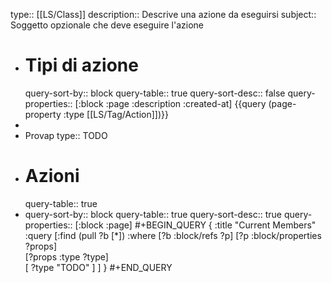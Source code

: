 type:: [[LS/Class]]
description:: Descrive una azione da eseguirsi
subject:: Soggetto opzionale che deve eseguire l'azione

- # Tipi di azione
  query-sort-by:: block
  query-table:: true
  query-sort-desc:: false
  query-properties:: [:block :page :description :created-at]
  {{query (page-property :type [[LS/Tag/Action]])}}
-
- Provap
  type:: TODO
- # Azioni
  query-table:: true
- query-sort-by:: block
  query-table:: true
  query-sort-desc:: true
  query-properties:: [:block :page]
  #+BEGIN_QUERY
  { :title "Current Members"
    :query [:find (pull ?b [*])
            :where
            [?b :block/refs ?p]
            [?p :block/properties ?props]       
            [?props :type ?type]   
            [ ?type "TODO" ] 
    ]
  }
  #+END_QUERY